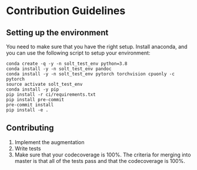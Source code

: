 # Contribution Guidelines

## Setting up the environment
You need to make sure that you have the right setup. Install anaconda, and you can use the following script
to setup your environment:

```
conda create -q -y -n solt_test_env python=3.8
conda install -y -n solt_test_env pandoc
conda install -y -n solt_test_env pytorch torchvision cpuonly -c pytorch
source activate solt_test_env
conda install -y pip
pip install -r ci/requirements.txt
pip install pre-commit
pre-commit install
pip install -e .
```

## Contributing

1. Implement the augmentation
2. Write tests
3. Make sure that your codecoverage is 100%. The criteria for merging into master is
that all of the tests pass and that the codecoverage is 100%.
